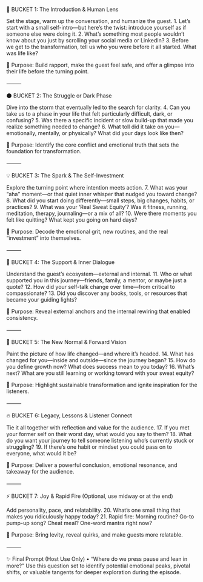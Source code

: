 🧩 BUCKET 1: The Introduction & Human Lens

Set the stage, warm up the conversation, and humanize the guest.
	1.	Let’s start with a small self-intro—but here’s the twist: introduce yourself as if someone else were doing it.
	2.	What’s something most people wouldn’t know about you just by scrolling your social media or LinkedIn?
	3.	Before we get to the transformation, tell us who you were before it all started. What was life like?

🎯 Purpose: Build rapport, make the guest feel safe, and offer a glimpse into their life before the turning point.

⸻

🌑 BUCKET 2: The Struggle or Dark Phase

Dive into the storm that eventually led to the search for clarity.
	4.	Can you take us to a phase in your life that felt particularly difficult, dark, or confusing?
	5.	Was there a specific incident or slow build-up that made you realize something needed to change?
	6.	What toll did it take on you—emotionally, mentally, or physically? What did your days look like then?

🎯 Purpose: Identify the core conflict and emotional truth that sets the foundation for transformation.

⸻

💡 BUCKET 3: The Spark & The Self-Investment

Explore the turning point where intention meets action.
	7.	What was your “aha” moment—or that quiet inner whisper that nudged you toward change?
	8.	What did you start doing differently—small steps, big changes, habits, or practices?
	9.	What was your ‘Real Sweat Equity’? Was it fitness, running, meditation, therapy, journaling—or a mix of all?
	10.	Were there moments you felt like quitting? What kept you going on hard days?

🎯 Purpose: Decode the emotional grit, new routines, and the real “investment” into themselves.

⸻

🧭 BUCKET 4: The Support & Inner Dialogue

Understand the guest’s ecosystem—external and internal.
	11.	Who or what supported you in this journey—friends, family, a mentor, or maybe just a quote?
	12.	How did your self-talk change over time—from critical to compassionate?
	13.	Did you discover any books, tools, or resources that became your guiding lights?

🎯 Purpose: Reveal external anchors and the internal rewiring that enabled consistency.

⸻

🌅 BUCKET 5: The New Normal & Forward Vision

Paint the picture of how life changed—and where it’s headed.
	14.	What has changed for you—inside and outside—since the journey began?
	15.	How do you define growth now? What does success mean to you today?
	16.	What’s next? What are you still learning or working toward with your sweat equity?

🎯 Purpose: Highlight sustainable transformation and ignite inspiration for the listeners.

⸻

🔥 BUCKET 6: Legacy, Lessons & Listener Connect

Tie it all together with reflection and value for the audience.
	17.	If you met your former self on their worst day, what would you say to them?
	18.	What do you want your journey to tell someone listening who’s currently stuck or struggling?
	19.	If there’s one habit or mindset you could pass on to everyone, what would it be?

🎯 Purpose: Deliver a powerful conclusion, emotional resonance, and takeaway for the audience.

⸻

⚡ BUCKET 7: Joy & Rapid Fire (Optional, use midway or at the end)

Add personality, pace, and relatability.
	20.	What’s one small thing that makes you ridiculously happy today?
	21.	Rapid fire: Morning routine? Go-to pump-up song? Cheat meal? One-word mantra right now?

🎯 Purpose: Bring levity, reveal quirks, and make guests more relatable.

⸻

✨ Final Prompt (Host Use Only)
	•	“Where do we press pause and lean in more?”
Use this question set to identify potential emotional peaks, pivotal shifts, or valuable tangents for deeper exploration during the episode.